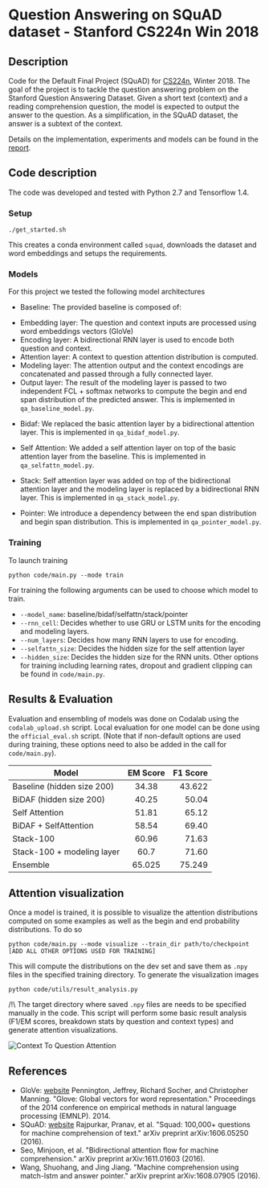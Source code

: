 # Question Answering on SQuAD dataset - Stanford CS224n Win 2018

## Description
Code for the Default Final Project (SQuAD) for [CS224n](http://web.stanford.edu/class/cs224n/), Winter 2018. The goal of the project is to tackle the question answering problem on the Stanford Question Answering Dataset. 
Given a short text (context) and a reading comprehension question, the model is expected to output the answer to the question. As a simplification, in the SQuAD dataset, the answer is a subtext of the context. 

Details on the implementation, experiments and models can be found in the [report](http://web.stanford.edu/class/cs224n/reports/6904508.pdf).

## Code description 
The code was developed and tested with Python 2.7 and Tensorflow 1.4.

### Setup 

```
./get_started.sh
```
This creates a conda environment called `squad`, downloads the dataset and word embeddings and setups the requirements. 

### Models 
For this project we tested the following model architectures 
* Baseline: The provided baseline is composed of:
- Embedding layer: The question and context inputs are processed using word embeddings vectors (GloVe)
- Encoding layer: A bidirectional RNN layer is used to encode both question and context.
- Attention layer: A context to question attention distribution is computed.
- Modeling layer: The attention output and the context encodings are concatenated and passed through a fully connected layer.
- Output layer: The result of the modeling layer is passed to two independent FCL + softmax networks to compute the begin and end span distribution of the predicted answer. 
This is implemented in `qa_baseline_model.py`.
* Bidaf: We replaced the basic attention layer by a bidirectional attention layer. This is implemented in `qa_bidaf_model.py`.

* Self Attention: We added a self attention layer on top of the basic attention layer from the baseline. This is implemented in `qa_selfattn_model.py`. 

* Stack: Self attention layer was added on top of the bidirectional attention layer and the modeling layer is replaced by a bidirectional RNN layer. This is implemented in `qa_stack_model.py`.

* Pointer: We introduce a dependency between the end span distribution and begin span distribution. This is implemented in `qa_pointer_model.py`.

### Training 
To launch training
```
python code/main.py --mode train
``` 

For training the following arguments can be used to choose which model to train.
* `--model_name`: baseline/bidaf/selfattn/stack/pointer
* `--rnn_cell`: Decides whether to use GRU or LSTM units for the encoding and modeling layers.
* `--num_layers`: Decides how many RNN layers to use for encoding.
* `--selfattn_size`: Decides the hidden size for the self attention layer
* `--hidden_size`: Decides the hidden size for the RNN units. 
Other options for training including learning rates, dropout and gradient clipping can be found in `code/main.py`. 


## Results & Evaluation
Evaluation and ensembling of models was done on Codalab using the `codalab_upload.sh` script.
Local evaluation for one model can be done using the `official_eval.sh` script. (Note that if non-default options are used during training, these options need to also be added in the call for `code/main.py`). 


|Model | EM Score | F1 Score |
| ------------- |:-------------:| -----:|
|Baseline (hidden size 200) |34.38 |43.622 |
|BiDAF (hidden size 200) | 40.25 | 50.04|
|Self Attention | 51.81 | 65.12 
|BiDAF + SelfAttention | 58.54 | 69.40 |
|Stack-100 | 60.96 | 71.63 |
|Stack-100 + modeling layer |	60.7 | 71.60 |
|Ensemble | 65.025 |75.249 | 

## Attention visualization 
Once a model is trained, it is possible to visualize the attention distributions computed on some examples as well as the begin and end probability distributions. 
To do so 
```
python code/main.py --mode visualize --train_dir path/to/checkpoint [ADD ALL OTHER OPTIONS USED FOR TRAINING]
```
This will compute the distributions on the dev set and save them as `.npy` files in the specified training directory. 
To generate the visualization images 
```
python code/utils/result_analysis.py
``` 
/!\ The target directory where saved `.npy` files are needs to be specified manually in the code. 
This script will perform some basic result analysis (F1/EM scores, breakdown stats by question and context types) and generate attention visualizations. 

![Context To Question Attention](https://user-images.githubusercontent.com/13089230/38461067-e6ca51e4-3a7b-11e8-9113-bf23043e9e65.png)

## References 
 * GloVe: [website](https://nlp.stanford.edu/projects/glove/)
Pennington, Jeffrey, Richard Socher, and Christopher Manning. "Glove: Global vectors for word representation." Proceedings of the 2014 conference on empirical methods in natural language processing (EMNLP). 2014.
* SQuAD: [website](https://rajpurkar.github.io/SQuAD-explorer/)
Rajpurkar, Pranav, et al. "Squad: 100,000+ questions for machine comprehension of text." arXiv preprint arXiv:1606.05250 (2016).
* Seo, Minjoon, et al. "Bidirectional attention flow for machine comprehension." arXiv preprint arXiv:1611.01603 (2016).
* Wang, Shuohang, and Jing Jiang. "Machine comprehension using match-lstm and answer pointer." arXiv preprint arXiv:1608.07905 (2016).
